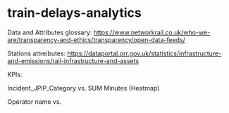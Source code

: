 # train-delays-analytics

Data and Attributes glossary:
https://www.networkrail.co.uk/who-we-are/transparency-and-ethics/transparency/open-data-feeds/

Stations attreibutes:
https://dataportal.orr.gov.uk/statistics/infrastructure-and-emissions/rail-infrastructure-and-assets

KPIs:

Incident_JPIP_Category vs. SUM Minutes (Heatmap)
 
Operator name vs. 
